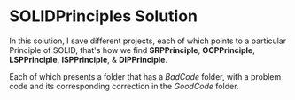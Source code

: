# SOLIDPrinciples Solution

In this solution, I save different projects, each of which points to a particular Principle of SOLID, that's how we find
**SRPPrinciple**, **OCPPrinciple**, **LSPPrinciple**, **ISPPrinciple**, & **DIPPrinciple**.

Each of which presents a folder that has a _BadCode_ folder, with a problem code and its corresponding correction in the _GoodCode_ folder.